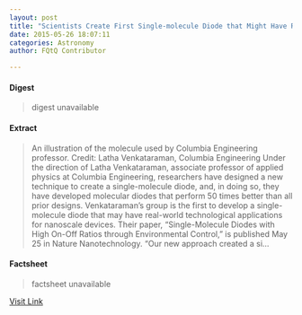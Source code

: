 ```yaml
---
layout: post
title: "Scientists Create First Single-molecule Diode that Might Have Real Applications"
date: 2015-05-26 18:07:11
categories: Astronomy
author: FQtQ Contributor

---
```



#### Digest
>digest unavailable

#### Extract
>An illustration of the molecule used by Columbia Engineering professor. Credit: Latha Venkataraman, Columbia Engineering Under the direction of Latha Venkataraman, associate professor of applied physics at Columbia Engineering, researchers have designed a new technique to create a single-molecule diode, and, in doing so, they have developed molecular diodes that perform 50 times better than all prior designs. Venkataraman&#8217;s group is the first to develop a single-molecule diode that may have real-world technological applications for nanoscale devices. Their paper, &#8220;Single-Molecule Diodes with High On-Off Ratios through Environmental Control,&#8221; is published May 25 in Nature Nanotechnology. &#8220;Our new approach created a si...

#### Factsheet
>factsheet unavailable

[Visit Link](http://www.fromquarkstoquasars.com/researchers-first-to-create-a-single-molecule-diode/)


